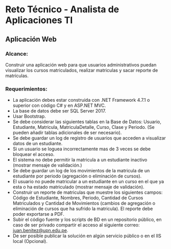 # Reto Técnico - Analista de Aplicaciones TI
## Aplicación Web
### Alcance:
Construir una aplicación web para que usuarios administrativos puedan visualizar los cursos matriculados, realizar matriculas y sacar reporte de matrículas.
### Requerimientos:
* La aplicación debes estar construida con .NET Framework 4.7.1 o superior con código C# y en ASP.NET MVC.
* La base de datos debe ser SQL Server 2017.
* Usar Bootstrap.
* Se debe considerar las siguientes tablas en la Base de Datos: Usuario, Estudiante, Matricula, MatriculaDetalle, Curso, Clase y Periodo. (Se pueden añadir tablas adicionales de ser necesario).
* Se debe guardar un log de registro de usuarios que acceden a visualizar datos de un estudiante.
* Si un usuario se loguea incorrectamente mas de 3 veces se debe bloquear el acceso.
* El sistema no debe permitir la matricula a un estudiante inactivo (mostrar mensaje de validación.)
* Se debe guardar un log de los movimientos de la matricula de un estudiante por periodo (agregación o eliminación de cursos).
* El usuario no puede matricular a un estudiante en un curso en el que ya esta o ha estado matriculado (mostrar mensaje de validación).
* Construir un reporte de matriculas que muestre los siguientes campos: Código de Estudiante, Nombres, Periodo, Cantidad de Cursos Matriculados y Cantidad de Movimientos (cambios de agregación o eliminación de cursos que ha sufrido la matricula). El reporte debe poder exportarse a PDF.
* Subir el código fuente y los scripts de BD en un repositorio público, en caso de ser privado compartir el acceso al siguiente correo: juan.benitez@upn.edu.pe.
* De ser posible publicar la solución en algún servicio público o en el IIS local (Opcional).
